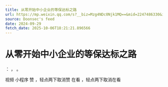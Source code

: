 ```yaml
---
title: 从零开始中小企业的等保达标之路
url: https://mp.weixin.qq.com/s?__biz=Mzg4NDc0Njk1MQ==&mid=2247486330&idx=1&sn=a10d12f29b772e09e55b611fc5234d30
source: Doonsec's feed
date: 2024-09-29
fetch_date: 2025-10-06T18:21:21.896566
---
```


# 从零开始中小企业的等保达标之路

：
，
。

视频
小程序
赞
，轻点两下取消赞
在看
，轻点两下取消在看
